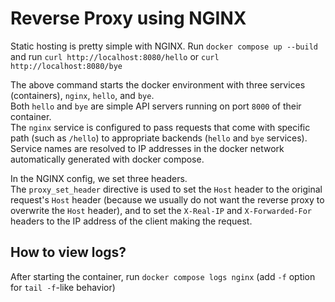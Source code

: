 # Reverse Proxy using NGINX
Static hosting is pretty simple with NGINX.
Run `docker compose up --build` and run `curl http://localhost:8080/hello` or `curl http://localhost:8080/bye`

The above command starts the docker environment with three services (containers), `nginx`, `hello`, and `bye`.  
Both `hello` and `bye` are simple API servers running on port `8000` of their container.  
The `nginx` service is configured to pass requests that come with specific path (such as `/hello`) to appropriate backends (`hello` and `bye` services).  
Service names are resolved to IP addresses in the docker network automatically generated with docker compose.

In the NGINX config, we set three headers.  
The `proxy_set_header` directive is used to set the `Host` header to the original request's `Host` header (because we usually do not want the reverse proxy to overwrite the `Host` header), and to set the `X-Real-IP` and `X-Forwarded-For` headers to the IP address of the client making the request.

## How to view logs?
After starting the container, run `docker compose logs nginx` (add `-f` option for `tail -f`-like behavior)
